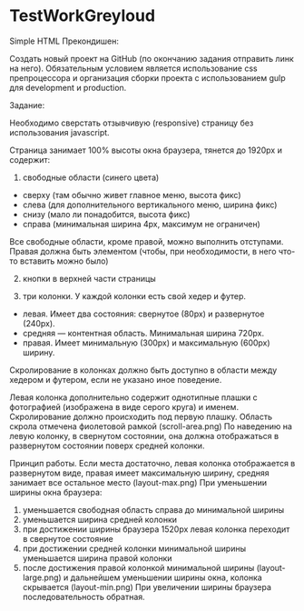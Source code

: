 # TestWorkGreyloud
Simple HTML
Прекондишен:

Создать новый проект на GitHub (по окончанию задания отправить линк на него). Обязательным условием является использование css препроцессора и организация сборки проекта с использованием gulp для development и production.

Задание:

Необходимо сверстать отзывчивую (responsive) страницу без использования javascript.

Страница занимает 100% высоты окна браузера, тянется до 1920px и содержит:

1. свободные области (синего цвета)
- сверху (там обычно живет главное меню, высота фикс)
- слева (для дополнительного вертикального меню, ширина фикс)
- снизу (мало ли понадобится, высота фикс)
- справа (минимальная ширина 4px, максимум не ограничен)

Все свободные области, кроме правой, можно выполнить отступами.
Правая должна быть элементом (чтобы, при необходимости, в него что-то вставить можно было)

2. кнопки в верхней части страницы

3. три колонки. У каждой колонки есть свой хедер и футер.
- левая. Имеет два состояния: свернутое (80px) и развернутое (240px).
- средняя  — контентная область. Минимальная ширина 720px.
- правая. Имеет минимальную (300px) и максимальную (600px) ширину.

Скролирование в колонках должно быть доступно в области между хедером и футером, если не указано иное поведение.

Левая колонка дополнительно содержит однотипные плашки с фотографией (изображена в виде серого круга) и именем.
Скролирование должно происходить под первую плашку. Область скрола отмечена фиолетовой рамкой (scroll-area.png)
По наведению на левую колонку, в свернутом состоянии, она должна отображаться в развернутом состоянии поверх средней колонки.

Принцип работы.
Если места достаточно, левая колонка отображается в развернутом виде, правая имеет максимальную ширину, средняя занимает все остальное место (layout-max.png)
При уменьшении ширины окна браузера:
1. уменьшается свободная область справа до минимальной ширины
2. уменьшается ширина средней колонки
3. при достижении ширины браузера 1520px левая колонка переходит в свернутое состояние
4. при достижении средней колонки минимальной ширины уменьшается ширина правой колонки
5. после достижения правой колонкой минимальной ширины (layout-large.png) и дальнейшем уменьшении ширины окна, колонка скрывается (layout-min.png)
При увеличении ширины браузера последовательность обратная.
